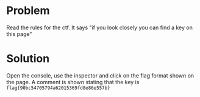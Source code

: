 # Problem

Read the rules for the ctf. It says "if you look closely you
can find a key on this page"

# Solution

Open the console, use the inspector and click on the flag format
shown on the page. A comment is shown stating that the key is
`flag{90bc54705794a62015369fd8e86e557b}`
